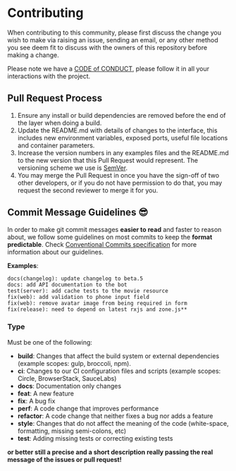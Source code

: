 # Contributing

When contributing to this community, please first discuss the change you wish to make via raising an issue,
sending an email, or any other method you see deem fit to discuss with the owners of this repository before making a change. 

Please note we have a [CODE of CONDUCT](https://github.com/code-roller/Yakhi/blob/master/CODE_OF_CONDUCT.md), please follow it in all your interactions with the project.


## Pull Request Process

1. Ensure any install or build dependencies are removed before the end of the layer when doing a 
   build.
2. Update the README.md with details of changes to the interface, this includes new environment 
   variables, exposed ports, useful file locations and container parameters.
3. Increase the version numbers in any examples files and the README.md to the new version that this
   Pull Request would represent. The versioning scheme we use is [SemVer](http://semver.org/).
4. You may merge the Pull Request in once you have the sign-off of two other developers, or if you 
   do not have permission to do that, you may request the second reviewer to merge it for you.

## <a name="commit"></a> Commit Message Guidelines 😎

In order to make git commit messages **easier to read** and faster to reason about, we follow some guidelines on most commits to keep the **format predictable**. Check [Conventional Commits specification](https://conventionalcommits.org) for more information about our guidelines.

**Examples**:

```
docs(changelog): update changelog to beta.5
docs: add API documentation to the bot
test(server): add cache tests to the movie resource
fix(web): add validation to phone input field
fix(web): remove avatar image from being required in form
fix(release): need to depend on latest rxjs and zone.js**
```

### Type

Must be one of the following:

- **build**: Changes that affect the build system or external dependencies (example scopes: gulp, broccoli, npm).
- **ci**: Changes to our CI configuration files and scripts (example scopes: Circle, BrowserStack, SauceLabs)
- **docs**: Documentation only changes
- **feat**: A new feature
- **fix**: A bug fix
- **perf**: A code change that improves performance
- **refactor**: A code change that neither fixes a bug nor adds a feature
- **style**: Changes that do not affect the meaning of the code (white-space, formatting, missing semi-colons, etc)
- **test**: Adding missing tests or correcting existing tests

**or better still a precise and a short description really passing the real message of the issues or pull request!**
